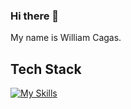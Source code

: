 ### Hi there 👋

My name is William Cagas.

## Tech Stack
[![My Skills](https://skillicons.dev/icons?i=py,lua,java,react,robloxstudio,firebase,js,html,css,tailwind,kali,qt)](https://skillicons.dev)

<!--
**willcagas/willcagas** is a ✨ _special_ ✨ repository because its `README.md` (this file) appears on your GitHub profile.

Here are some ideas to get you started:

- 🔭 I’m currently working on ...
- 🌱 I’m currently learning ...
- 👯 I’m looking to collaborate on ...
- 🤔 I’m looking for help with ...
- 💬 Ask me about ...
- 📫 How to reach me: ...
- 😄 Pronouns: ...
- ⚡ Fun fact: ...
-->
